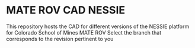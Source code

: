# MATE ROV CAD NESSIE
This repository hosts the CAD for different versions of the NESSIE platform for Colorado School of Mines MATE ROV
Select the branch that corresponds to the revision pertinent to you
